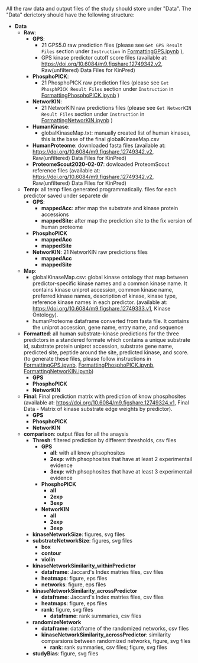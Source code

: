 All the raw data and output files of the study should store under "Data". The "Data" derictory should have the following structure:

- **Data**
  - **Raw**:  
    - **GPS**: 
      - 21 GPS5.0 raw prediction files (please see `Get GPS Result Files` section under `Instruction` in [FormattingGPS.ipynb](https://github.com/NaegleLab/KinPred/blob/master/Code/PreprocessingPredictionData/FormattingGPS.ipynb) ), 
      - GPS kinase predictor cutoff score files (available at: https://doi.org/10.6084/m9.figshare.12749342.v2, Raw(unfiltered) Data Files for KinPred)
    - **PhosphoPICK**: 
      - 21 PhosphoPICK raw prediction files (please see `Get PhosphPICK Result Files` section under `Instruction` in [FormattingPhosphoPICK.ipynb](https://github.com/NaegleLab/KinPred/blob/master/Code/PreprocessingPredictionData/FormattingPhosphoPICK.ipynb) )
    - **NetworKIN**: 
      - 21 NetworKIN raw predictions files (please see `Get NetworKIN Result Files` section under `Instruction` in [FormattingNetworKIN.ipynb](https://github.com/NaegleLab/KinPred/blob/master/Code/PreprocessingPredictionData/FormattingNetworKIN.ipynb) )
    - **HumanKinase**: 
      - globalKinaseMap.txt: manually created list of human kinases, this is the base of the final globalKinaseMap.csv
    - **HumanProteome**: 
    downloaded fasta files (available at: https://doi.org/10.6084/m9.figshare.12749342.v2, Raw(unfiltered) Data Files for KinPred)
    - **ProteomeScout2020-02-07**: 
    dowloaded ProteomScout reference files (available at: https://doi.org/10.6084/m9.figshare.12749342.v2, Raw(unfiltered) Data Files for KinPred)
  - **Temp**: all temp files generated programmatically. files for each predictor saved under separete dir 
    - **GPS**: 
      - **mappedAcc**: after map the substrate and kinase protein accessions 
      - **mappedSite**: after map the prediction site to the fix version of human proteome 
    - **PhosphoPICK**
      - **mappedAcc**
      - **mappedSite** 
    - **NetworKIN**: 21 NetworKIN raw predictions files
      - **mappedAcc**
      - **mappedSite** 
   - **Map**:
     - globalKinaseMap.csv: global kinase ontology that map between predictor-specific kinase names and a common kinase name. It contains kinase uniprot accession, common kinase name, preferred kinase names, description of kinase, kinase type,  reference kinase names in each predictor. (available at: https://doi.org/10.6084/m9.figshare.12749333.v1, Kinase Ontology). 
     - humanProteome dataframe converted from fasta file. It contains the uniprot accession, gene name, entry name, and sequence
   - **Formatted**: all human substrate-kinase predictions for the three predictors in a standered formate which contains a unique substrate id, substrate protein uniprot accession, substrate gene name, predicted site, peptide around the site, predicted kinase, and score. (to generate these files, please follow instructions in [FormattingGPS.ipynb](https://github.com/NaegleLab/KinPred/blob/master/Code/PreprocessingPredictionData/FormattingGPS.ipynb), [FormattingPhosphoPICK.ipynb](https://github.com/NaegleLab/KinPred/blob/master/Code/PreprocessingPredictionData/FormattingPhosphoPICK.ipynb), [FormattingNetworKIN.ipynb](https://github.com/NaegleLab/KinPred/blob/master/Code/PreprocessingPredictionData/FormattingNetworKIN.ipynb))
      - **GPS**
      - **PhosphoPICK**
      - **NetworKIN**
  - **Final**: Final prediction matrix with prediction of know phosphosites (available at: https://doi.org/10.6084/m9.figshare.12749324.v1, Final Data - Matrix of kinase substrate edge weights by predictor).
    - **GPS**
    - **PhosphoPICK**
    - **NetworKIN**
  - **comparison**: output files for all the anaysis 
    - **Thresh**: filtered prediction by different thresholds, csv files
      - **GPS**
        - **all**: with all know phsophosites
        - **2exp**: with phsophosites that have at least 2 experimentail evidence
        - **3exp**: with phsophosites that have at least 3 experimentail evidence
      - **PhosphoPICK**
        - **all**
        - **2exp**
        - **3exp**
      - **NetworKIN**
        - **all**
        - **2exp**
        - **3exp**
    - **kinaseNetworkSize**: figures, svg files
    - **substrateNetworkSize**: figures, svg files
      - **box**
      - **contour**
      - **violin**
    - **kinaseNetworkSimilarity_withinPredictor**
      - **dataframe**: Jaccard's Index matries files, csv files
      - **heatmaps**: figure, eps files
      - **networks**: figure, eps files
    - **kinaseNetworkSimilarity_acrossPredictor**
      - **dataframe**: Jaccard's Index matries files, csv files
      - **heatmaps**: figure, eps files
      - **rank**: figure, svg files
        - **dataframe**: rank summaries, csv files
    - **randomizeNetwork**
      - **dataframe**: dataframe of the randomized networks, csv files
      - **kinaseNetworkSimilarity_acrossPredictor**: similarity comparsions between randomized networks, figure, svg files
        - **rank**: rank summaries, csv files; figure, svg files 
    - **studyBias**: figure, svg files
